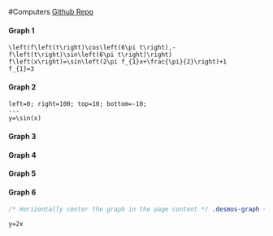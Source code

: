 #Computers
[Github Repo](https://github.com/Nigecat/obsidian-desmos)
#### Graph 1
```desmos-graph
\left(f\left(t\right)\cos\left(6\pi t\right),-f\left(t\right)\sin\left(6\pi t\right)\right)
f\left(x\right)=\sin\left(2\pi f_{1}x+\frac{\pi}{2}\right)+1
f_{1}=3
```
#### Graph 2
```desmos-graph
left=0; right=100; top=10; bottom=-10;
---
y=\sin(x)
```


#### Graph 3
#### Graph 4
#### Graph 5
#### Graph 6
```CSS
/* Horizontally center the graph in the page content */ .desmos-graph { display: block; margin-left: auto; margin-right: auto; }
```

```desmos-graph
y=2x
```
